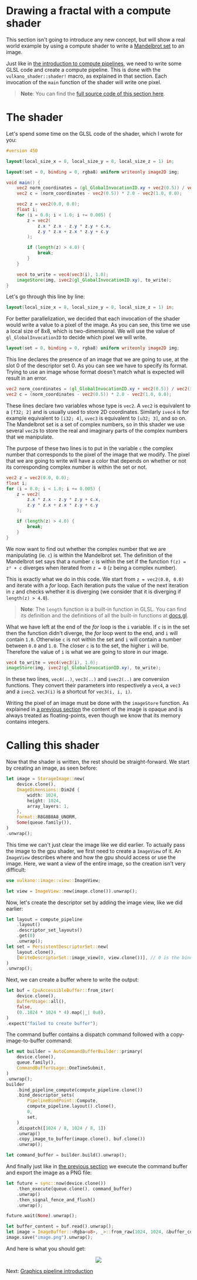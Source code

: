 # Drawing a fractal with a compute shader

This section isn't going to introduce any new concept, but will show a real world example by using
a compute shader to write a [Mandelbrot set](https://en.wikipedia.org/wiki/Mandelbrot_set) to an
image.

Just like in [the introduction to compute pipelines](/guide/compute-pipeline), we need to write
some GLSL code and create a compute pipeline. This is done with the `vulkano_shader::shader!` macro,
as explained in that section. Each invocation of the `main` function of the shader will write
one pixel.

> **Note**: You can find the [full source code of this section
> here](https://github.com/vulkano-rs/vulkano-www/blob/master/chapter_code/images/mandelbrot.rs).

# The shader

Let's spend some time on the GLSL code of the shader, which I wrote for you:

```glsl
#version 450

layout(local_size_x = 8, local_size_y = 8, local_size_z = 1) in;

layout(set = 0, binding = 0, rgba8) uniform writeonly image2D img;

void main() {
    vec2 norm_coordinates = (gl_GlobalInvocationID.xy + vec2(0.5)) / vec2(imageSize(img));
    vec2 c = (norm_coordinates - vec2(0.5)) * 2.0 - vec2(1.0, 0.0);

    vec2 z = vec2(0.0, 0.0);
    float i;
    for (i = 0.0; i < 1.0; i += 0.005) {
        z = vec2(
            z.x * z.x - z.y * z.y + c.x,
            z.y * z.x + z.x * z.y + c.y
        );

        if (length(z) > 4.0) {
            break;
        }
    }

    vec4 to_write = vec4(vec3(i), 1.0);
    imageStore(img, ivec2(gl_GlobalInvocationID.xy), to_write);
}
```

Let's go through this line by line:

```glsl
layout(local_size_x = 8, local_size_y = 8, local_size_z = 1) in;
```

For better parallelization, we decided that each invocation of the shader would write a value to a
pixel of the image. As you can see, this time we use a local size of 8x8, which is two-dimensional.
We will use the value of `gl_GlobalInvocationID` to decide which pixel we will write.

```glsl
layout(set = 0, binding = 0, rgba8) uniform writeonly image2D img;
```

This line declares the presence of an image that we are going to use, at the slot 0 of the
descriptor set 0. As you can see we have to specify its format. Trying to use an image whose format
doesn't match what is expected will result in an error.

```glsl
vec2 norm_coordinates = (gl_GlobalInvocationID.xy + vec2(0.5)) / vec2(imageSize(img));
vec2 c = (norm_coordinates - vec2(0.5)) * 2.0 - vec2(1.0, 0.0);
```

These lines declare two variables whose type is `vec2`. A `vec2` is equivalent to a `[f32; 2]`
and is usually used to store 2D coordinates. Similarly `ivec4` is for example equivalent to
`[i32; 4]`, `uvec3` is equivalent to `[u32; 3]`, and so on. The Mandelbrot set is a set of complex
numbers, so in this shader we use several `vec2`s to store the real and imaginary parts of the
complex numbers that we manipulate.

The purpose of these two lines is to put in the variable `c` the complex number that corresponds
to the pixel of the image that we modify. The pixel that we are going to write will have a color
that depends on whether or not its corresponding complex number is within the set or not.

```glsl
vec2 z = vec2(0.0, 0.0);
float i;
for (i = 0.0; i < 1.0; i += 0.005) {
    z = vec2(
        z.x * z.x - z.y * z.y + c.x,
        z.y * z.x + z.x * z.y + c.y
    );

    if (length(z) > 4.0) {
        break;
    }
}
```

We now want to find out whether the complex number that we are manipulating (ie. `c`) is within the
Mandelbrot set. The definition of the Mandelbrot set says that a number `c` is within the set if
the function `f(z) = z² + c` diverges when iterated from `z = 0` (`z` being a complex number).

This is exactly what we do in this code. We start from `z = vec2(0.0, 0.0)` and iterate with a
*for* loop. Each iteration puts the value of the next iteration in `z` and checks whether it is
diverging (we consider that it is diverging if `length(z) > 4.0`).

> **Note**: The `length` function is a built-in function in GLSL. You can find its definition and
> the definitions of all the built-in functions at [docs.gl](http://docs.gl/sl4/length).

What we have left at the end of the *for* loop is the `i` variable. If `c` is in the set then the
function didn't diverge, the *for* loop went to the end, and `i` will contain `1.0`. Otherwise `c`
is not within the set and `i` will contain a number between `0.0` and `1.0`. The closer `c` is to
the set, the higher `i` will be. Therefore the value of `i` is what we are going to store in our
image.

```glsl
vec4 to_write = vec4(vec3(i), 1.0);
imageStore(img, ivec2(gl_GlobalInvocationID.xy), to_write);
```

In these two lines, `vec4(..)`, `vec3(..)` and `ivec2(..)` are conversion functions. They convert
their parameters into respectively a `vec4`, a `vec3` and a `ivec2`.
`vec3(i)` is a shortcut for `vec3(i, i, i)`.

Writing the pixel of an image must be done with the `imageStore` function. As explained in [a
previous section](/guide/image_clear) the content of the image is opaque and is always treated as
floating-points, even though we know that its memory contains integers.

# Calling this shader

Now that the shader is written, the rest should be straight-forward. We start by creating an image,
as seen before:

```rust
let image = StorageImage::new(
    device.clone(),
    ImageDimensions::Dim2d {
        width: 1024,
        height: 1024,
        array_layers: 1,
    },
    Format::R8G8B8A8_UNORM,
    Some(queue.family()),
)
.unwrap();
```

This time we can't just clear the image like we did earlier. To actually pass the image
to the gpu shader, we first need to create a `ImageView` of it. An `ImageView` describes where
and how the gpu should access or use the image. Here, we want a view of the entire image,
so the creation isn't very difficult:

```rust
use vulkano::image::view::ImageView;

let view = ImageView::new(image.clone()).unwrap();
```

Now, let's create the descriptor set by adding the image view, like we did earlier:

```rust
let layout = compute_pipeline
    .layout()
    .descriptor_set_layouts()
    .get(0)
    .unwrap();
let set = PersistentDescriptorSet::new(
    layout.clone(),
    [WriteDescriptorSet::image_view(0, view.clone())], // 0 is the binding
)
.unwrap();
```

Next, we can create a buffer where to write the output:

```rust
let buf = CpuAccessibleBuffer::from_iter(
    device.clone(),
    BufferUsage::all(),
    false,
    (0..1024 * 1024 * 4).map(|_| 0u8),
)
.expect("failed to create buffer");
```

The command buffer contains a dispatch command followed with a copy-image-to-buffer command:

```rust
let mut builder = AutoCommandBufferBuilder::primary(
    device.clone(),
    queue.family(),
    CommandBufferUsage::OneTimeSubmit,
)
.unwrap();
builder
    .bind_pipeline_compute(compute_pipeline.clone())
    .bind_descriptor_sets(
        PipelineBindPoint::Compute,
        compute_pipeline.layout().clone(),
        0,
        set,
    )
    .dispatch([1024 / 8, 1024 / 8, 1])
    .unwrap()
    .copy_image_to_buffer(image.clone(), buf.clone())
    .unwrap();

let command_buffer = builder.build().unwrap();
```

And finally just like in [the previous section](/guide/image-export) we execute the command buffer
and export the image as a PNG file:

```rust
let future = sync::now(device.clone())
    .then_execute(queue.clone(), command_buffer)
    .unwrap()
    .then_signal_fence_and_flush()
    .unwrap();

future.wait(None).unwrap();

let buffer_content = buf.read().unwrap();
let image = ImageBuffer::<Rgba<u8>, _>::from_raw(1024, 1024, &buffer_content[..]).unwrap();
image.save("image.png").unwrap();
```

And here is what you should get:

<center>
<img src="/guide-mandelbrot-1.png" />
</center>

Next: [Graphics pipeline introduction](/guide/what-graphics-pipeline)
